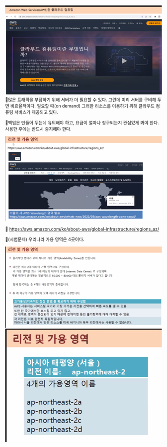 ![](../image/Pasted%20image%2020240509120414.png)
📌많은 트래픽을 부담하기 위해 서버가 더 필요할 수 있다. 그런데 미리 서버를 구비해 두면 비효율적이다. 필요할 때(on demand) 그러한 리소스를 이용하기 위해 클라우드 컴퓨팅 서비스가 제공되고 있다.

📌백업은 만들어 두는데 유의해야 하고, 요금이 얼마나 청구되는지 관심있게 봐야 한다. 사용한 후에는 반드시 중지해야 한다.

![](../image/Pasted%20image%2020240509120904.png)

📌 https://aws.amazon.com/ko/about-aws/global-infrastructure/regions_az/

📌(시험문제) 우리나라 가용 영역은 4곳이다.

![](../image/Pasted%20image%2020240509121039.png)
![](../image/Pasted%20image%2020240509121359.png)
